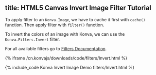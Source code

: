 title: HTML5 Canvas Invert Image Filter Tutorial
---

To apply filter to an `Konva.Image`, we have to cache it first with `cache()` function. Then apply filter with `filter()` function.

To invert the colors of an image with Konva, we can use the
`Konva.Filters.Invert` filter.

For all available filters go to [Filters Documentation](/cn.konvajs/api/Konva.Filters.html).

{% iframe /cn.konvajs/downloads/code/filters/Invert.html %}

{% include_code Konva Invert Image Demo filters/Invert.html %}